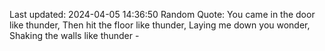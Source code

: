 Last updated: 2024-04-05 14:36:50
Random Quote: You came in the door like thunder, Then hit the floor like thunder, Laying me down you wonder, Shaking the walls like thunder - 